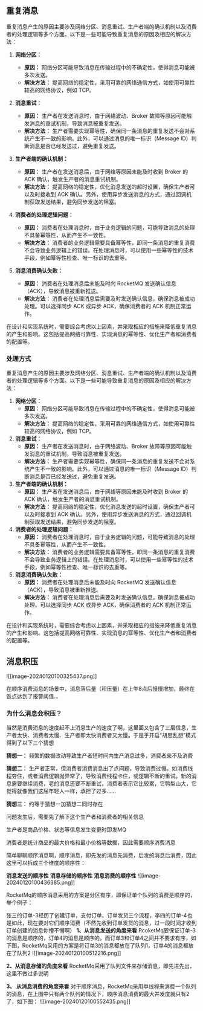 ## 重复消息
重复消息产生的原因主要涉及网络分区、消息重试、生产者端的确认机制以及消费者的处理逻辑等多个方面。以下是一些可能导致重复消息的原因及相应的解决方法：

1. **网络分区：**
   - **原因：** 网络分区可能导致消息在传输过程中的不确定性，使得消息可能被多次发送。
   - **解决方法：** 提高网络的稳定性，采用可靠的网络通信方式，如使用可靠性较高的网络协议，例如 TCP。
2. **消息重试：**
   - **原因：** 生产者在发送消息时，由于网络波动、Broker 故障等原因可能触发消息的重试机制，导致消息被重复发送。
   - **解决方法：** 生产者需要实现幂等性，确保同一条消息的重复发送不会对系统产生不一致的影响。此外，可以通过消息的唯一标识（Message ID）判断消息是否已经发送过，避免重复发送。
3. **生产者端的确认机制：**
   - **原因：** 生产者在发送消息后，由于网络等原因未能及时收到 Broker 的 ACK 确认，触发生产者的消息重试机制。
   - **解决方法：** 提高网络的稳定性，优化消息发送的超时设置，确保生产者可以及时接收到 ACK 确认。另外，使用异步发送消息的方式，通过回调机制获取发送结果，避免同步发送的阻塞。
4. **消费者的处理逻辑问题：**
   
   - **原因：** 消费者在处理消息时，由于业务逻辑的问题，可能导致消息的处理不具备幂等性，从而产生不一致性。
   - **解决方法：** 消费者的业务逻辑需要具备幂等性，即同一条消息的重复消费不会导致业务逻辑上的错误。在处理消息时，可以使用一些幂等性的技术手段，例如幂等性检查、唯一标识的去重等。
5. **消息消费确认失败：**
   - **原因：** 消费者在处理消息后未能及时向 RocketMQ 发送确认信息（ACK），导致消息被重新推送。
   - **解决方法：** 消费者在处理消息后需要及时发送确认信息，确保消息被成功处理。可以选择同步 ACK 或异步 ACK，确保消费者的 ACK 机制正常运作。

在设计和实现系统时，需要综合考虑以上因素，并采取相应的措施来降低重复消息的产生和影响。这包括提高网络可靠性、实现消息的幂等性、优化生产者和消费者的配置等。

### 处理方式
重复消息产生的原因主要涉及网络分区、消息重试、生产者端的确认机制以及消费者的处理逻辑等多个方面。以下是一些可能导致重复消息的原因及相应的解决方法：

1. **网络分区：**
   - **原因：** 网络分区可能导致消息在传输过程中的不确定性，使得消息可能被多次发送。
   - **解决方法：** 提高网络的稳定性，采用可靠的网络通信方式，如使用可靠性较高的网络协议，例如 TCP。
2. **消息重试：**
   - **原因：** 生产者在发送消息时，由于网络波动、Broker 故障等原因可能触发消息的重试机制，导致消息被重复发送。
   - **解决方法：** 生产者需要实现幂等性，确保同一条消息的重复发送不会对系统产生不一致的影响。此外，可以通过消息的唯一标识（Message ID）判断消息是否已经发送过，避免重复发送。
3. **生产者端的确认机制：**
   - **原因：** 生产者在发送消息后，由于网络等原因未能及时收到 Broker 的 ACK 确认，触发生产者的消息重试机制。
   - **解决方法：** 提高网络的稳定性，优化消息发送的超时设置，确保生产者可以及时接收到 ACK 确认。另外，使用异步发送消息的方式，通过回调机制获取发送结果，避免同步发送的阻塞。
4. **消费者的处理逻辑问题：**
   - **原因：** 消费者在处理消息时，由于业务逻辑的问题，可能导致消息的处理不具备幂等性，从而产生不一致性。
   - **解决方法：** 消费者的业务逻辑需要具备幂等性，即同一条消息的重复消费不会导致业务逻辑上的错误。在处理消息时，可以使用一些幂等性的技术手段，例如幂等性检查、唯一标识的去重等。
5. **消息消费确认失败：**
   - **原因：** 消费者在处理消息后未能及时向 RocketMQ 发送确认信息（ACK），导致消息被重新推送。
   - **解决方法：** 消费者在处理消息后需要及时发送确认信息，确保消息被成功处理。可以选择同步 ACK 或异步 ACK，确保消费者的 ACK 机制正常运作。

在设计和实现系统时，需要综合考虑以上因素，并采取相应的措施来降低重复消息的产生和影响。这包括提高网络可靠性、实现消息的幂等性、优化生产者和消费者的配置等。


## 消息积压
![[image-20240120100325437.png]]

在顺序消费消息的场景中，消息落后量（积压量）在上午8点后慢慢增加，最终在饭点达到了报警阈值…

### 为什么消息会积压？
当然是消费消息的速度赶不上消息生产的速度了啊，这里面又包含了三层信息，生产者太快、消费者太慢、生产者即太快消费者又太慢。于是乎开启“胡思乱想”模式得到了以下三个猜想

**猜想一**： 频繁的数据改动导致生产者短时间内生产消息过多，消费者来不及消费

**猜想二**： 生产者正常，但消费者消费消息出了点问题，导致消费过慢。如消费线程夯住，或者消费逻辑抛异常了，导致消费线程卡住，或逻辑不断的重试。新的消息需要继续消费，老的消息还要不断重试，消费者表示它比较累，它鸭梨山大，它觉得就像我们这届年轻人一样，承担了过多……

**猜想三**： 约等于猜想一加猜想二同时存在

问题发生后，需要先了解下这个生产者和消费者的相关信息

生产者是商品价格、状态等信息发生变更时即发MQ

消费者是统计商品的最大价格和最小价格等数据，因此需要顺序消费消息

简单聊聊顺序消息啊，顺序消息，即先发的消息先消费，后发的消息后消费，因此这里可以拆成三个维度的顺序性：

**消息发送的顺序性**
**消息存储的顺序性**
**消息消费的顺序性**
![[image-20240120100436385.png]]

RocketMq的顺序消息采用的方案是分区有序，即保证单个队列的消费是顺序的，举个例子：

张三的订单-3经历了创建订单，支付订单、订单发货三个流程，李四的订单-4也是如此，现在要对它们顺序消费（不然先收到订单发货的消息，过一段时间才收到订单创建的消息你懵不懵啊）
**1、从消息发送的角度来看**
RcoketMq要保证订单-3的消息是顺序的，订单4的消息是顺序的，而订单3和订单4之间并不要求有序，如下图，RocketMq采用的方案是将订单3的消息都放在了队列1，订单4的消息都放在了队列2
![[image-20240120100512216.png]]

**2、从消息存储的角度来看**
RocketMq采用了队列文件来存储消息，即先进先出，这里不做过多说明

**3、 从消息消费的角度来看**
对于顺序消息，RocketMq采用单线程来消费一个队列的消息，在上图中只有两个队列的情况下，顺序消息消费的最大并发度就只有2了，如下图：
![[image-20240120100552435.png]]
